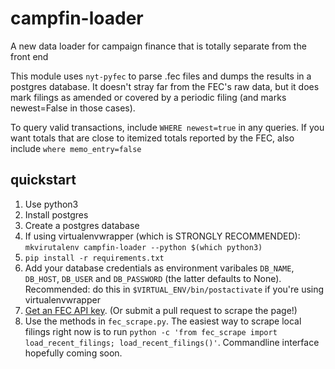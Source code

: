# campfin-loader
A new data loader for campaign finance that is totally separate from the front end

This module uses `nyt-pyfec` to parse .fec files and dumps the results in a postgres database. It doesn't stray far from the FEC's raw data, but it does mark filings as amended or covered by a periodic filing (and marks newest=False in those cases).

To query valid transactions, include `WHERE newest=true` in any queries. If you want totals that are close to itemized totals reported by the FEC, also include `where memo_entry=false`

## quickstart

1. Use python3
1. Install postgres
1. Create a postgres database
1. If using virtualenvwrapper (which is STRONGLY RECOMMENDED):  `mkvirutalenv campfin-loader --python $(which python3)`
1. `pip install -r requirements.txt`
1. Add your database credentials as environment varibales `DB_NAME`, `DB_HOST`, `DB_USER` and `DB_PASSWORD` (the latter defaults to None). Recommended: do this in `$VIRTUAL_ENV/bin/postactivate` if you're using virtualenvwrapper
1. [Get an FEC API key](https://api.data.gov/signup/). (Or submit a pull request to scrape the page!)
1. Use the methods in `fec_scrape.py`. The easiest way to scrape local filings right now is to run `python -c 'from fec_scrape import load_recent_filings; load_recent_filings()'`. Commandline interface hopefully coming soon.
